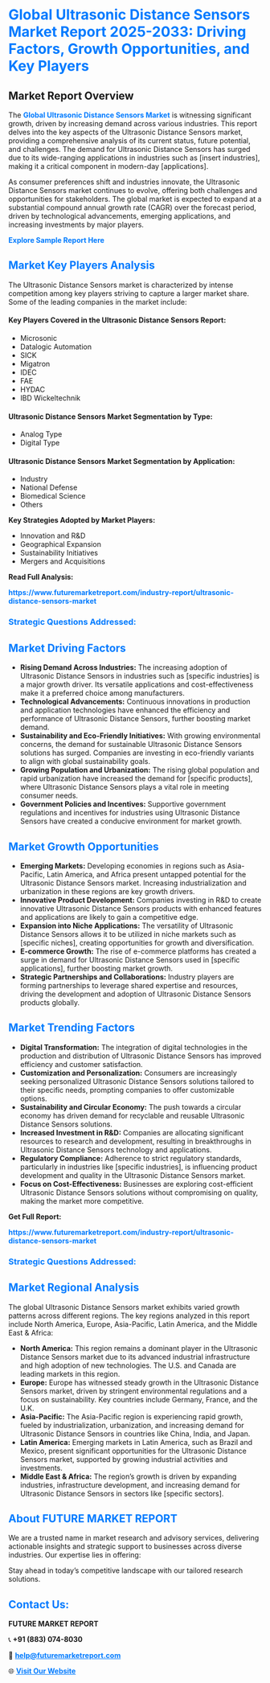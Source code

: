 <h1 style="color: #007BFF;">Global Ultrasonic Distance Sensors Market Report 2025-2033: Driving Factors, Growth Opportunities, and Key Players</h1>

<section id="overview">
<h2>Market Report Overview</h2>
<p>The <a href="https://www.futuremarketreport.com/industry-report/ultrasonic-distance-sensors-market" style="color: #007BFF; text-decoration: none;"><strong>Global Ultrasonic Distance Sensors Market</strong></a> is witnessing significant growth, driven by increasing demand across various industries. This report delves into the key aspects of the Ultrasonic Distance Sensors market, providing a comprehensive analysis of its current status, future potential, and challenges. The demand for Ultrasonic Distance Sensors has surged due to its wide-ranging applications in industries such as [insert industries], making it a critical component in modern-day [applications].</p>
<p>As consumer preferences shift and industries innovate, the Ultrasonic Distance Sensors market continues to evolve, offering both challenges and opportunities for stakeholders. The global market is expected to expand at a substantial compound annual growth rate (CAGR) over the forecast period, driven by technological advancements, emerging applications, and increasing investments by major players.</p>
</section>

<section id="overview">
<p><a href="https://www.futuremarketreport.com/request-sample/reportId=81223" style="color: #007BFF; text-decoration: none;"><strong>Explore Sample Report Here</strong></a></p>
</section>

<section id="key-players">
<h2 style="color: #007BFF;">Market Key Players Analysis</h2>
<p>The Ultrasonic Distance Sensors market is characterized by intense competition among key players striving to capture a larger market share. Some of the leading companies in the market include:</p>
<h4>Key Players Covered in the Ultrasonic Distance Sensors Report:</h4>
<ul><li>Microsonic</li><li>Datalogic Automation</li><li>SICK</li><li>Migatron</li><li>IDEC</li><li>FAE</li><li>HYDAC</li><li>IBD Wickeltechnik</li></ul>
<h4>Ultrasonic Distance Sensors Market Segmentation by Type:</h4>
<ul><li>Analog Type</li><li>Digital Type</li></ul>

<h4>Ultrasonic Distance Sensors Market Segmentation by Application:</h4>
<ul><li>Industry</li><li>National Defense</li><li>Biomedical Science</li><li>Others</li></ul>
<p><strong>Key Strategies Adopted by Market Players:</strong></p>
<ul>
<li>Innovation and R&D</li>
<li>Geographical Expansion</li>
<li>Sustainability Initiatives</li>
<li>Mergers and Acquisitions</li>
</ul>
</section>

<section>
<p><strong>Read Full Analysis: </strong></p><a href="https://www.futuremarketreport.com/industry-report/ultrasonic-distance-sensors-market" style="color: #007BFF; text-decoration: none;"><strong>https://www.futuremarketreport.com/industry-report/ultrasonic-distance-sensors-market</strong></a>
<h3 style="color: #007BFF;">Strategic Questions Addressed:</h3>
</section>

<section id="driving-factors">
<h2 style="color: #007BFF;">Market Driving Factors</h2>
<ul>
<li><strong>Rising Demand Across Industries:</strong> The increasing adoption of Ultrasonic Distance Sensors in industries such as [specific industries] is a major growth driver. Its versatile applications and cost-effectiveness make it a preferred choice among manufacturers.</li>
<li><strong>Technological Advancements:</strong> Continuous innovations in production and application technologies have enhanced the efficiency and performance of Ultrasonic Distance Sensors, further boosting market demand.</li>
<li><strong>Sustainability and Eco-Friendly Initiatives:</strong> With growing environmental concerns, the demand for sustainable Ultrasonic Distance Sensors solutions has surged. Companies are investing in eco-friendly variants to align with global sustainability goals.</li>
<li><strong>Growing Population and Urbanization:</strong> The rising global population and rapid urbanization have increased the demand for [specific products], where Ultrasonic Distance Sensors plays a vital role in meeting consumer needs.</li>
<li><strong>Government Policies and Incentives:</strong> Supportive government regulations and incentives for industries using Ultrasonic Distance Sensors have created a conducive environment for market growth.</li>
</ul>
</section>

<section id="growth-opportunities">
<h2 style="color: #007BFF;">Market Growth Opportunities</h2>
<ul>
<li><strong>Emerging Markets:</strong> Developing economies in regions such as Asia-Pacific, Latin America, and Africa present untapped potential for the Ultrasonic Distance Sensors market. Increasing industrialization and urbanization in these regions are key growth drivers.</li>
<li><strong>Innovative Product Development:</strong> Companies investing in R&D to create innovative Ultrasonic Distance Sensors products with enhanced features and applications are likely to gain a competitive edge.</li>
<li><strong>Expansion into Niche Applications:</strong> The versatility of Ultrasonic Distance Sensors allows it to be utilized in niche markets such as [specific niches], creating opportunities for growth and diversification.</li>
<li><strong>E-commerce Growth:</strong> The rise of e-commerce platforms has created a surge in demand for Ultrasonic Distance Sensors used in [specific applications], further boosting market growth.</li>
<li><strong>Strategic Partnerships and Collaborations:</strong> Industry players are forming partnerships to leverage shared expertise and resources, driving the development and adoption of Ultrasonic Distance Sensors products globally.</li>
</ul>
</section>

<section id="trending-factors">
<h2 style="color: #007BFF;">Market Trending Factors</h2>
<ul>
<li><strong>Digital Transformation:</strong> The integration of digital technologies in the production and distribution of Ultrasonic Distance Sensors has improved efficiency and customer satisfaction.</li>
<li><strong>Customization and Personalization:</strong> Consumers are increasingly seeking personalized Ultrasonic Distance Sensors solutions tailored to their specific needs, prompting companies to offer customizable options.</li>
<li><strong>Sustainability and Circular Economy:</strong> The push towards a circular economy has driven demand for recyclable and reusable Ultrasonic Distance Sensors solutions.</li>
<li><strong>Increased Investment in R&D:</strong> Companies are allocating significant resources to research and development, resulting in breakthroughs in Ultrasonic Distance Sensors technology and applications.</li>
<li><strong>Regulatory Compliance:</strong> Adherence to strict regulatory standards, particularly in industries like [specific industries], is influencing product development and quality in the Ultrasonic Distance Sensors market.</li>
<li><strong>Focus on Cost-Effectiveness:</strong> Businesses are exploring cost-efficient Ultrasonic Distance Sensors solutions without compromising on quality, making the market more competitive.</li>
</ul>
</section>

<section>
<p><strong>Get Full Report: </strong></p><a href="https://www.futuremarketreport.com/industry-report/ultrasonic-distance-sensors-market" style="color: #007BFF; text-decoration: none;"><strong>https://www.futuremarketreport.com/industry-report/ultrasonic-distance-sensors-market</strong></a>
<h3 style="color: #007BFF;">Strategic Questions Addressed:</h3>
</section>


<section id="regional-analysis">
<h2 style="color: #007BFF;">Market Regional Analysis</h2>
<p>The global Ultrasonic Distance Sensors market exhibits varied growth patterns across different regions. The key regions analyzed in this report include North America, Europe, Asia-Pacific, Latin America, and the Middle East & Africa:</p>
<ul>
<li><strong>North America:</strong> This region remains a dominant player in the Ultrasonic Distance Sensors market due to its advanced industrial infrastructure and high adoption of new technologies. The U.S. and Canada are leading markets in this region.</li>
<li><strong>Europe:</strong> Europe has witnessed steady growth in the Ultrasonic Distance Sensors market, driven by stringent environmental regulations and a focus on sustainability. Key countries include Germany, France, and the U.K.</li>
<li><strong>Asia-Pacific:</strong> The Asia-Pacific region is experiencing rapid growth, fueled by industrialization, urbanization, and increasing demand for Ultrasonic Distance Sensors in countries like China, India, and Japan.</li>
<li><strong>Latin America:</strong> Emerging markets in Latin America, such as Brazil and Mexico, present significant opportunities for the Ultrasonic Distance Sensors market, supported by growing industrial activities and investments.</li>
<li><strong>Middle East & Africa:</strong> The region’s growth is driven by expanding industries, infrastructure development, and increasing demand for Ultrasonic Distance Sensors in sectors like [specific sectors].</li>
</ul>
</section>

<footer>
<h2 style="color: #007BFF;">About FUTURE MARKET REPORT</h2>
<p>We are a trusted name in market research and advisory services, delivering actionable insights and strategic support to businesses across diverse industries. Our expertise lies in offering:</p>

<p>Stay ahead in today’s competitive landscape with our tailored research solutions.</p>

<h2 style="color: #007BFF;">Contact Us:</h2>
<p><strong>FUTURE MARKET REPORT</strong></p>
<p>📞 <strong>+91 (883) 074-8030</strong></p>
<p>📧 <strong><a href="mailto:help@futuremarketreport.com" style="color: #007BFF;">help@futuremarketreport.com</a></strong></p>
<p>🌐 <strong><a href="https://www.futuremarketreport.com/" style="color: #007BFF;">Visit Our Website</a></strong></p>
</footer>